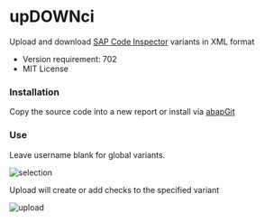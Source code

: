 # upDOWNci
Upload and download [SAP Code Inspector](http://wiki.scn.sap.com/wiki/display/ABAP/Code+Inspector) variants in XML format

- Version requirement: 702
- MIT License 


### Installation
Copy the source code into a new report or install via [abapGit](https://github.com/larshp/abapGit)

### Use

Leave username blank for global variants.

![selection](http://larshp.github.io/upDOWNci/img/selection.png)

Upload will create or add checks to the specified variant

![upload](http://larshp.github.io/upDOWNci/img/upload.png)
